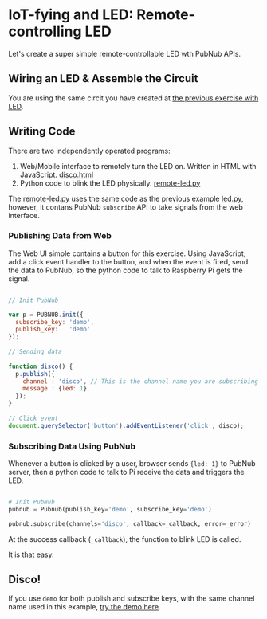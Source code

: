 # IoT-fying and LED: Remote-controlling LED

Let's create a super simple remote-controllable LED wth PubNub APIs.

## Wiring an LED & Assemble the Circuit

You are using the same circit you have created at [the previous exercise with LED](../led).

## Writing Code

There are two independently operated programs:

1. Web/Mobile interface to remotely turn the LED on. Written in HTML with JavaScript. [disco.html](https://github.com/pubnub/workshop-raspberrypi/blob/master/web/disco.html)
2. Python code to blink the LED physically. [remote-led.py](remote-led.py)

The [remote-led.py](remote-led.py) uses the same code as the previous example [led.py](../led/led.py), however, it contans PubNub `subscribe` API to take signals from the web interface.

### Publishing Data from Web

The Web UI simple contains a button for this exercise.
Using JavaScript, add a click event handler to the button, and when the event is fired, send the data to PubNub, so the python code to talk to Raspberry Pi gets the signal.

```javascript

// Init PubNub

var p = PUBNUB.init({
  subscribe_key: 'demo',
  publish_key:   'demo'
});
	
// Sending data
	
function disco() {
  p.publish({
    channel : 'disco', // This is the channel name you are subscribing in remote-led.py
    message : {led: 1}
  });
}
    
// Click event
document.querySelector('button').addEventListener('click', disco);

```

### Subscribing Data Using PubNub

Whenever a button is clicked by a user, browser sends `{led: 1}` to PubNub server, then a python code to talk to Pi receive the data and triggers the LED.


```python

# Init PubNub
pubnub = Pubnub(publish_key='demo', subscribe_key='demo')

pubnub.subscribe(channels='disco', callback=_callback, error=_error)
```

At the success callback (`_callback`), the function to blink LED is called. 

It is that easy.

## Disco!

If you use `demo` for both publish and subscribe keys, with the same channel name used in this example, [try the demo here](http://pubnub.github.io/workshop-raspberrypi/web/disco.html).



